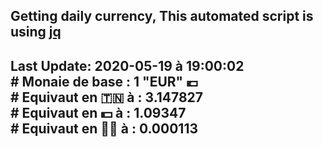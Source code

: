 ## Getting daily currency, This automated script is using [jq](https://stedolan.github.io/jq/)
## Last Update:  2020-05-19 à 19:00:02 </br># Monaie de base : 1 "EUR" 💶 </br> # Equivaut en 🇹🇳 à :  3.147827 </br> # Equivaut en 💵 à : 1.09347</br> # Equivaut en 🐱‍💻 à :  0.000113
